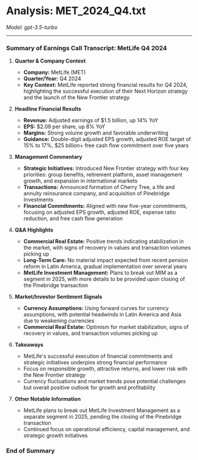# Analysis: MET_2024_Q4.txt

*Model: gpt-3.5-turbo*

---

### Summary of Earnings Call Transcript: MetLife Q4 2024

1. **Quarter & Company Context**
   - **Company:** MetLife (MET)
   - **Quarter/Year:** Q4 2024
   - **Key Context:** MetLife reported strong financial results for Q4 2024, highlighting the successful execution of their Next Horizon strategy and the launch of the New Frontier strategy.

2. **Headline Financial Results**
   - **Revenue:** Adjusted earnings of $1.5 billion, up 14% YoY
   - **EPS:** $2.09 per share, up 8% YoY
   - **Margins:** Strong volume growth and favorable underwriting
   - **Guidance:** Double-digit adjusted EPS growth, adjusted ROE target of 15% to 17%, $25 billion+ free cash flow commitment over five years

3. **Management Commentary**
   - **Strategic Initiatives:** Introduced New Frontier strategy with four key priorities: group benefits, retirement platform, asset management growth, and expansion in international markets
   - **Transactions:** Announced formation of Cherry Tree, a life and annuity reinsurance company, and acquisition of Pinebridge Investments
   - **Financial Commitments:** Aligned with new five-year commitments, focusing on adjusted EPS growth, adjusted ROE, expense ratio reduction, and free cash flow generation

4. **Q&A Highlights**
   - **Commercial Real Estate:** Positive trends indicating stabilization in the market, with signs of recovery in values and transaction volumes picking up
   - **Long-Term Care:** No material impact expected from recent pension reform in Latin America, gradual implementation over several years
   - **MetLife Investment Management:** Plans to break out MIM as a segment in 2025, with more details to be provided upon closing of the Pinebridge transaction

5. **Market/Investor Sentiment Signals**
   - **Currency Assumptions:** Using forward curves for currency assumptions, with potential headwinds in Latin America and Asia due to weakening currencies
   - **Commercial Real Estate:** Optimism for market stabilization, signs of recovery in values, and transaction volumes picking up

6. **Takeaways**
   - MetLife's successful execution of financial commitments and strategic initiatives underpins strong financial performance
   - Focus on responsible growth, attractive returns, and lower risk with the New Frontier strategy
   - Currency fluctuations and market trends pose potential challenges but overall positive outlook for growth and profitability

7. **Other Notable Information**
   - MetLife plans to break out MetLife Investment Management as a separate segment in 2025, pending the closing of the Pinebridge transaction
   - Continued focus on operational efficiency, capital management, and strategic growth initiatives

### End of Summary